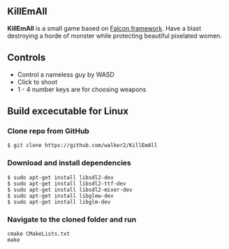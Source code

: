 ## KillEmAll
**KillEmAll** is a small game based on [Falcon framework](https://github.com/walker2/Falcon).
Have a blast destroying a horde of monster while protecting beautiful pixelated women.

## Controls
* Control a nameless guy by WASD
* Click to shoot
* 1 - 4 number keys are for choosing weapons

## Build excecutable for Linux
### Clone repo from GitHub
```
$ git clone https://github.com/walker2/KillEmAll
```
### Download and install dependencies
```
$ sudo apt-get install libsdl2-dev
$ sudo apt-get install libsdl2-ttf-dev
$ sudo apt-get install libsdl2-mixer-dev
$ sudo apt-get install libglew-dev
$ sudo apt-get install libglm-dev
```
### Navigate to the cloned folder and run
```
cmake CMakeLists.txt
make
```
